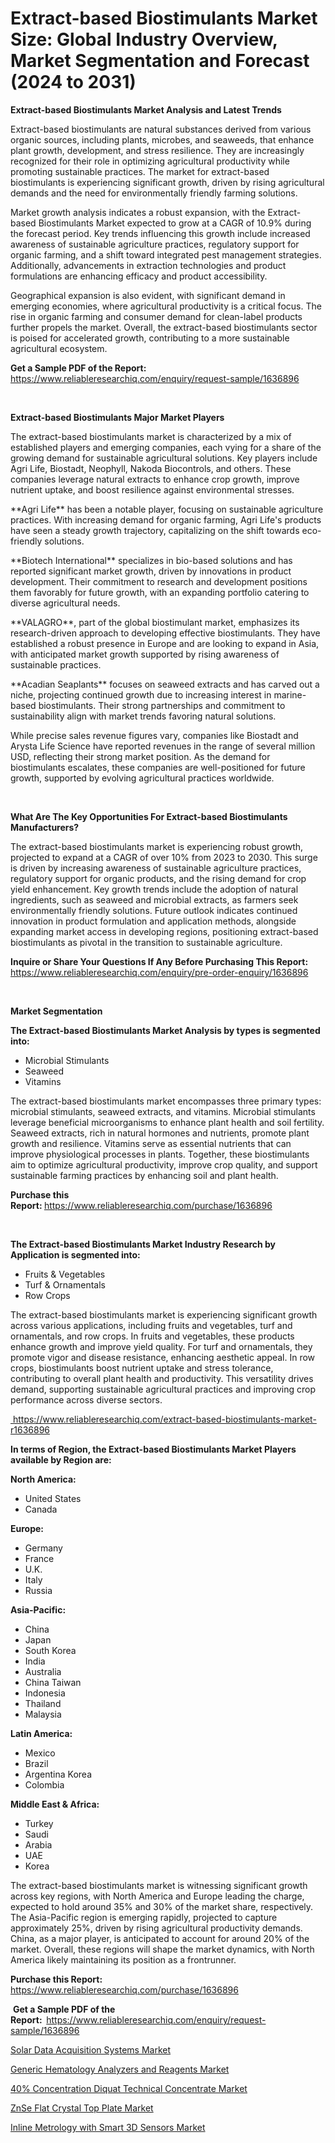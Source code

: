 <p><h1>Extract-based Biostimulants Market Size: Global Industry Overview, Market Segmentation and Forecast (2024 to 2031)</h1></p><p><strong>Extract-based Biostimulants Market Analysis and Latest Trends</strong></p>
<p><p>Extract-based biostimulants are natural substances derived from various organic sources, including plants, microbes, and seaweeds, that enhance plant growth, development, and stress resilience. They are increasingly recognized for their role in optimizing agricultural productivity while promoting sustainable practices. The market for extract-based biostimulants is experiencing significant growth, driven by rising agricultural demands and the need for environmentally friendly farming solutions.</p><p>Market growth analysis indicates a robust expansion, with the Extract-based Biostimulants Market expected to grow at a CAGR of 10.9% during the forecast period. Key trends influencing this growth include increased awareness of sustainable agriculture practices, regulatory support for organic farming, and a shift toward integrated pest management strategies. Additionally, advancements in extraction technologies and product formulations are enhancing efficacy and product accessibility.</p><p>Geographical expansion is also evident, with significant demand in emerging economies, where agricultural productivity is a critical focus. The rise in organic farming and consumer demand for clean-label products further propels the market. Overall, the extract-based biostimulants sector is poised for accelerated growth, contributing to a more sustainable agricultural ecosystem.</p></p>
<p><strong>Get a Sample PDF of the Report:&nbsp;</strong> <a href="https://www.reliableresearchiq.com/enquiry/request-sample/1636896?utm_campaign=1117&utm_medium=2&utm_source=Github&utm_content=ia&utm_term=07122024&utm_id=extract-based-biostimulants">https://www.reliableresearchiq.com/enquiry/request-sample/1636896</a></p>
<p>&nbsp;</p>
<p><strong>Extract-based Biostimulants Major Market Players</strong></p>
<p><p>The extract-based biostimulants market is characterized by a mix of established players and emerging companies, each vying for a share of the growing demand for sustainable agricultural solutions. Key players include Agri Life, Biostadt, Neophyll, Nakoda Biocontrols, and others. These companies leverage natural extracts to enhance crop growth, improve nutrient uptake, and boost resilience against environmental stresses.</p><p>**Agri Life** has been a notable player, focusing on sustainable agriculture practices. With increasing demand for organic farming, Agri Life's products have seen a steady growth trajectory, capitalizing on the shift towards eco-friendly solutions. </p><p>**Biotech International** specializes in bio-based solutions and has reported significant market growth, driven by innovations in product development. Their commitment to research and development positions them favorably for future growth, with an expanding portfolio catering to diverse agricultural needs.</p><p>**VALAGRO**, part of the global biostimulant market, emphasizes its research-driven approach to developing effective biostimulants. They have established a robust presence in Europe and are looking to expand in Asia, with anticipated market growth supported by rising awareness of sustainable practices.</p><p>**Acadian Seaplants** focuses on seaweed extracts and has carved out a niche, projecting continued growth due to increasing interest in marine-based biostimulants. Their strong partnerships and commitment to sustainability align with market trends favoring natural solutions.</p><p>While precise sales revenue figures vary, companies like Biostadt and Arysta Life Science have reported revenues in the range of several million USD, reflecting their strong market position. As the demand for biostimulants escalates, these companies are well-positioned for future growth, supported by evolving agricultural practices worldwide.</p></p>
<p>&nbsp;</p>
<p><strong>What Are The Key Opportunities For Extract-based Biostimulants Manufacturers?</strong></p>
<p><p>The extract-based biostimulants market is experiencing robust growth, projected to expand at a CAGR of over 10% from 2023 to 2030. This surge is driven by increasing awareness of sustainable agriculture practices, regulatory support for organic products, and the rising demand for crop yield enhancement. Key growth trends include the adoption of natural ingredients, such as seaweed and microbial extracts, as farmers seek environmentally friendly solutions. Future outlook indicates continued innovation in product formulation and application methods, alongside expanding market access in developing regions, positioning extract-based biostimulants as pivotal in the transition to sustainable agriculture.</p></p>
<p><strong>Inquire or Share Your Questions If Any Before Purchasing This Report:</strong> <a href="https://www.reliableresearchiq.com/enquiry/pre-order-enquiry/1636896?utm_campaign=1117&utm_medium=2&utm_source=Github&utm_content=ia&utm_term=07122024&utm_id=extract-based-biostimulants">https://www.reliableresearchiq.com/enquiry/pre-order-enquiry/1636896</a></p>
<p>&nbsp;</p>
<p><strong>Market Segmentation</strong></p>
<p><strong>The Extract-based Biostimulants Market Analysis by types is segmented into:</strong></p>
<p><ul><li>Microbial Stimulants</li><li>Seaweed</li><li>Vitamins</li></ul></p>
<p><p>The extract-based biostimulants market encompasses three primary types: microbial stimulants, seaweed extracts, and vitamins. Microbial stimulants leverage beneficial microorganisms to enhance plant health and soil fertility. Seaweed extracts, rich in natural hormones and nutrients, promote plant growth and resilience. Vitamins serve as essential nutrients that can improve physiological processes in plants. Together, these biostimulants aim to optimize agricultural productivity, improve crop quality, and support sustainable farming practices by enhancing soil and plant health.</p></p>
<p><strong>Purchase this Report:&nbsp;</strong><a href="https://www.reliableresearchiq.com/purchase/1636896?utm_campaign=1117&utm_medium=2&utm_source=Github&utm_content=ia&utm_term=07122024&utm_id=extract-based-biostimulants">https://www.reliableresearchiq.com/purchase/1636896</a></p>
<p>&nbsp;</p>
<p><strong>The Extract-based Biostimulants Market Industry Research by Application is segmented into:</strong></p>
<p><ul><li>Fruits & Vegetables</li><li>Turf & Ornamentals</li><li>Row Crops</li></ul></p>
<p><p>The extract-based biostimulants market is experiencing significant growth across various applications, including fruits and vegetables, turf and ornamentals, and row crops. In fruits and vegetables, these products enhance growth and improve yield quality. For turf and ornamentals, they promote vigor and disease resistance, enhancing aesthetic appeal. In row crops, biostimulants boost nutrient uptake and stress tolerance, contributing to overall plant health and productivity. This versatility drives demand, supporting sustainable agricultural practices and improving crop performance across diverse sectors.</p></p>
<p><a href="https://www.reliableresearchiq.com/extract-based-biostimulants-market-r1636896?utm_campaign=1117&utm_medium=2&utm_source=Github&utm_content=ia&utm_term=07122024&utm_id=extract-based-biostimulants">&nbsp;https://www.reliableresearchiq.com/extract-based-biostimulants-market-r1636896</a></p>
<p><strong>In terms of Region, the Extract-based Biostimulants Market Players available by Region are:</strong></p>
<p>
    <p> <strong> North America: </strong>
        <ul>
            <li>United States</li>
            <li>Canada</li>
        </ul>
        </p> 
    <p> <strong> Europe: </strong>
        <ul>
            <li>Germany</li>
            <li>France</li>
            <li>U.K.</li>
            <li>Italy</li>
            <li>Russia</li>
        </ul>
        </p> 
    <p> <strong> Asia-Pacific: </strong>
        <ul>
            <li>China</li>
            <li>Japan</li>
            <li>South Korea</li>
            <li>India</li>
            <li>Australia</li>
            <li>China Taiwan</li>
            <li>Indonesia</li>
            <li>Thailand</li>
            <li>Malaysia</li>
        </ul>
        </p> 
    <p> <strong> Latin America: </strong>
        <ul>
            <li>Mexico</li>
            <li>Brazil</li>
            <li>Argentina Korea</li>
            <li>Colombia</li>
        </ul>
        </p> 
    <p> <strong> Middle East & Africa: </strong>
        <ul>
            <li>Turkey</li>
            <li>Saudi</li>
            <li>Arabia</li>
            <li>UAE</li>
            <li>Korea</li>
        </ul>
    </p>
    </p>
<p><p>The extract-based biostimulants market is witnessing significant growth across key regions, with North America and Europe leading the charge, expected to hold around 35% and 30% of the market share, respectively. The Asia-Pacific region is emerging rapidly, projected to capture approximately 25%, driven by rising agricultural productivity demands. China, as a major player, is anticipated to account for around 20% of the market. Overall, these regions will shape the market dynamics, with North America likely maintaining its position as a frontrunner.</p></p>
<p><strong>Purchase this Report: </strong><a href="https://www.reliableresearchiq.com/purchase/1636896?utm_campaign=1117&utm_medium=2&utm_source=Github&utm_content=ia&utm_term=07122024&utm_id=extract-based-biostimulants">https://www.reliableresearchiq.com/purchase/1636896</a></p>
<p>&nbsp;<strong>Get a Sample PDF of the Report:&nbsp;&nbsp;</strong><a href="https://www.reliableresearchiq.com/enquiry/request-sample/1636896?utm_campaign=1117&utm_medium=2&utm_source=Github&utm_content=ia&utm_term=07122024&utm_id=extract-based-biostimulants">https://www.reliableresearchiq.com/enquiry/request-sample/1636896</a></p>
<p><strong></strong></p>
<p><p><a href="https://issuu.com/reportprime-2/docs/solar-data-acquisition-systems-market-size-2030.pp?utm_campaign=1117&utm_medium=2&utm_source=Github&utm_content=ia&utm_term=07122024&utm_id=extract-based-biostimulants">Solar Data Acquisition Systems Market</a></p><p><a href="https://www.linkedin.com/pulse/compreh-proposis-fbaif?utm_campaign=1117&utm_medium=2&utm_source=Github&utm_content=ia&utm_term=07122024&utm_id=extract-based-biostimulants">Generic Hematology Analyzers and Reagents Market</a></p><p><a href="https://issuu.com/reportprime-2/docs/40-concentration-diquat-technical-concentrate-mark?utm_campaign=1117&utm_medium=2&utm_source=Github&utm_content=ia&utm_term=07122024&utm_id=extract-based-biostimulants">40% Concentration Diquat Technical Concentrate Market</a></p><p><a href="https://github.com/macihodgin198888/Market-Research-Report-List-1/blob/main/znse-flat-crystal-top-plate-market.md?utm_campaign=1117&utm_medium=2&utm_source=Github&utm_content=ia&utm_term=07122024&utm_id=extract-based-biostimulants">ZnSe Flat Crystal Top Plate Market</a></p><p><a href="https://www.linkedin.com/pulse/market-demand-revenue-inline-metrology-smart-3d-sensors-md7ae?utm_campaign=1117&utm_medium=2&utm_source=Github&utm_content=ia&utm_term=07122024&utm_id=extract-based-biostimulants">Inline Metrology with Smart 3D Sensors Market</a></p></p>